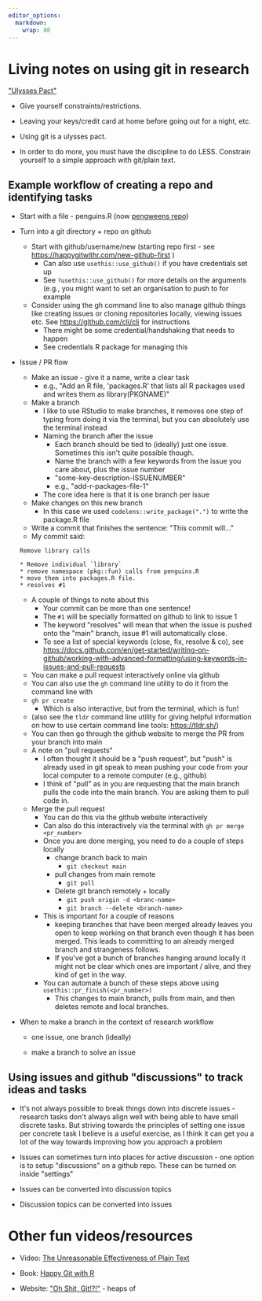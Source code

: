 ```yaml
---
editor_options: 
  markdown: 
    wrap: 80
---
```


# Living notes on using git in research

["Ulysses Pact" ](https://en.wikipedia.org/wiki/Ulysses_pact)

-   Give yourself constraints/restrictions.

-   Leaving your keys/credit card at home before going out for a night, etc.

-   Using git is a ulysses pact.

-   In order to do more, you must have the discipline to do LESS. Constrain
    yourself to a simple approach with git/plain text.

## Example workflow of creating a repo and identifying tasks

-   Start with a file - penguins.R (now [pengweens
    repo](https://github.com/njtierney/pengweens/))

-   Turn into a git directory + repo on github

    -   Start with github/username/new (starting repo first - see
        <https://happygitwithr.com/new-github-first> )
        -   Can also use `usethis::use_github()` if you have credentials set up
        -   See `?usethis::use_github()` for more details on the arguments
            (e.g., you might want to set an organisation to push to for example
    -   Consider using the gh command line to also manage github things like
        creating issues or cloning repositories locally, viewing issues etc. See
        <https://github.com/cli/cli> for instructions
        -   There might be some credential/handshaking that needs to happen
        -   See credentials R package for managing this

-   Issue / PR flow

    -   Make an issue - give it a name, write a clear task
        -   e.g., "Add an R file, 'packages.R' that lists all R packages used
            and writes them as library(PKGNAME)"
    -   Make a branch
        -   I like to use RStudio to make branches, it removes one step of
            typing from doing it via the terminal, but you can absolutely use
            the terminal instead
        -   Naming the branch after the issue
            -   Each branch should be tied to (ideally) just one issue.
                Sometimes this isn't quite possible though.
            -   Name the branch with a few keywords from the issue you care
                about, plus the issue number
            -   "some-key-description-ISSUENUMBER"
            -   e.g., "add-r-packages-file-1"
        -   The core idea here is that it is one branch per issue
    -   Make changes on this new branch
        -   In this case we used `codelens::write_package(".")` to write the
            package.R file
    -   Write a commit that finishes the sentence: "This commit will..."
    -   My commit said:

    ```         
    Remove library calls

    * Remove individual `library`
    * remove namespace (pkg::fun) calls from penguins.R
    * move them into packages.R file.
    * resolves #1
    ```

    -   A couple of things to note about this
        -   Your commit can be more than one sentence!
        -   The `#1` will be specially formatted on github to link to issue 1
        -   The keyword "resolves" will mean that when the issue is pushed onto
            the "main" branch, issue #1 will automatically close.
        -   To see a list of special keywords (close, fix, resolve & co), see
            <https://docs.github.com/en/get-started/writing-on-github/working-with-advanced-formatting/using-keywords-in-issues-and-pull-requests>
    -   You can make a pull request interactively online via github
    -   You can also use the `gh` command line utility to do it from the command
        line with
    -   `gh pr create`
        -   Which is also interactive, but from the terminal, which is fun!
    -   (also see the `tldr` command line utility for giving helpful information
        on how to use certain command line tools: <https://tldr.sh/>)
    -   You can then go through the github website to merge the PR from your
        branch into main
    -   A note on "pull requests"
        -   I often thought it should be a "push request", but "push" is already
            used in git speak to mean pushing your code from your local computer
            to a remote computer (e.g., github)
        -   I think of "pull" as in you are requesting that the main branch
            pulls the code into the main branch. You are asking them to pull
            code in.
    -   Merge the pull request
        -   You can do this via the github website interactively
        -   Can also do this interactively via the terminal with
            `gh pr merge <pr_number>`
        -   Once you are done merging, you need to do a couple of steps locally
            -   change branch back to main
                -   `git checkout main`
            -   pull changes from main remote
                -   `git pull`
            -   Delete git branch remotely  + locally
                -   `git push origin -d <branc-name>`
                -   `git branch --delete <branch-name>`
        -   This is important for a couple of reasons
            -   keeping branches that have been merged already leaves you open
                to keep working on that branch even though it has been merged.
                This leads to committing to an already merged branch and
                strangeness follows.
            -   If you've got a bunch of branches hanging around locally it
                might not be clear which ones are important / alive, and they
                kind of get in the way.
        -   You can automate a bunch of these steps above using
            `usethis::pr_finish(<pr_number>)`
            -   This changes to main branch, pulls from main, and then deletes
                remote and local branches.

-   When to make a branch in the context of research workflow

    -   one issue, one branch (ideally)

    -   make a branch to solve an issue

## Using issues and github "discussions" to track ideas and tasks

-   It's not always possible to break things down into discrete issues -
    research tasks don't always align well with being able to have small
    discrete tasks. But striving towards the principles of setting one issue per
    concrete task I believe is a useful exercise, as I think it can get you a
    lot of the way towards improving how you approach a problem

-   Issues can sometimes turn into places for active discussion - one option is
    to setup "discussions" on a github repo. These can be turned on inside
    "settings"

-   Issues can be converted into discussion topics

-   Discussion topics can be converted into issues

# Other fun videos/resources

-   Video: [The Unreasonable Effectiveness of Plain
    Text](https://youtu.be/WgV6M1LyfNY?si=cwRfiIWyxHI9CByA)

-   Book: [Happy Git with R](https://happygitwithr.com/)

-   Website: ["Oh Shit, Git!?!"](https://ohshitgit.com/)  - heaps of
